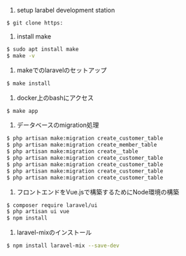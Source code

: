 1. setup larabel development station

```bash
$ git clone https:
```

1. install make

```bash
$ sudo apt install make
$ make -v
```

1. makeでのlaravelのセットアップ

```bash
$ make install
```

1. docker上のbashにアクセス

```bash
$ make app
```

1. データベースのmigration処理

```bash
$ php artisan make:migration create_customer_table
$ php artisan make:migration create_member_table
$ php artisan make:migration create__table
$ php artisan make:migration create_customer_table
$ php artisan make:migration create_customer_table
$ php artisan make:migration create_customer_table
$ php artisan make:migration create_customer_table
```

1. フロントエンドをVue.jsで構築するためにNode環境の構築

```bash
$ composer require laravel/ui
$ php artisan ui vue
$ npm install
```

1. laravel-mixのインストール

```bash
$ npm install laravel-mix --save-dev
```